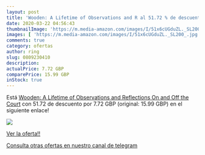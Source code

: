 ```yaml
---
layout: post
title: 'Wooden: A Lifetime of Observations and R al 51.72 % de descuento'
date: 2020-03-22 04:56:43
thumbnailImage: 'https://m.media-amazon.com/images/I/51x6cUGduZL._SL200_.jpg'
images: [ 'https://m.media-amazon.com/images/I/51x6cUGduZL._SL200_.jpg' ]
comments: true
category: ofertas
author: ring
slug: 0809230410
description:
actualPrice: 7.72 GBP
comparePrice: 15.99 GBP
inStock: true
---
```


Está [Wooden: A Lifetime of Observations and Reflections On and Off the Court](https://www.amazon.co.uk/dp/0809230410/?tag=redken01-21) con 51.72 de descuento por 7.72 GBP (original: 15.99 GBP) en el siguiente enlace!

[![](https://m.media-amazon.com/images/I/51x6cUGduZL._SL200_.jpg)](https://www.amazon.co.uk/dp/0809230410/?tag=redken01-21)

[Ver la oferta!!](https://www.amazon.co.uk/dp/0809230410/?tag=redken01-21)

[Consulta otras ofertas en nuestro canal de telegram](https://t.me/s/ofertas25)
